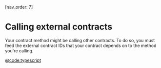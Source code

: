 [nav_order: 7]

# Calling external contracts

Your contract method might be calling other contracts. To do so, you must feed the external contract IDs that your contract depends on to the method you're calling.

[@code:typescript](./packages/fuel-gauge/src/contract.test.ts#typedoc:Contract-call-others)
